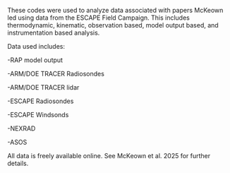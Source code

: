 These codes were used to analyze data associated with papers McKeown led using data from the ESCAPE Field Campaign. 
This includes thermodynamic, kinematic, observation based, model output based, and instrumentation based analysis.

Data used includes: 
  
  -RAP model output
  
  -ARM/DOE TRACER Radiosondes
  
  -ARM/DOE TRACER lidar
  
  -ESCAPE Radiosondes
  
  -ESCAPE Windsonds
  
  -NEXRAD 
  
  -ASOS

All data is freely available online. See McKeown et al. 2025 for further details. 
